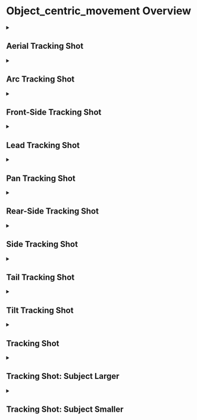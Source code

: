 # Object_centric_movement Overview

<details>
<summary><h2>Aerial Tracking Shot</h2></summary>


<h3>🔵 Label Name:</h3>
<code>aerial_tracking_shot</code>


<h3>📖 Definition:</h3>
Does the camera track the subject from above?

<details>
<summary><h4> Question (Definition)</h4></summary>

- Is this an aerial tracking shot?

- Does the camera follow the subject from overhead?

- Is the subject tracked with the camera positioned above?

- Does the shot involve the camera moving from a high vantage point to follow the subject?

- Is the tracking done from an aerial perspective?

</details>

<details>
<summary><h4> Alternative Question</h4></summary>

- Does the camera move above the subject to maintain tracking?

- Is the camera positioned at a high angle while following the subject?

- Is the subject followed from an overhead perspective?

- Does the camera track the subject while maintaining a bird’s-eye view?

- Is the tracking movement executed from an elevated position?

- Does the shot provide a top-down tracking perspective?

</details>

<details>
<summary><h4> Prompt (Definition)</h4></summary>

- A tracking shot where the camera follows the subject from above.

- A shot where the camera moves overhead while tracking the subject.

- A video where the camera maintains an aerial perspective while tracking.

- A scene where the camera follows the subject from a high vantage point.

- A tracking shot executed from an elevated position.

</details>

<details>
<summary><h4> Alternative Prompt</h4></summary>

- A video where the camera moves from above to track the subject.

- A shot where the subject is tracked from a bird’s-eye view.

- A shot where the camera maintains an overhead view while following the subject.

- A scene where the tracking is performed from a high position.

- A shot where the subject is framed from an aerial tracking perspective.

- A video where the tracking movement keeps the camera above the action.

- A scene where the camera moves at an elevated position while following motion.

</details>

<h4>🟢 Positive:</h4>
<code>'aerial' in self.cam_motion.tracking_shot_types</code>

<h4>🔴 Negative:</h4>
<code>'aerial' not in self.cam_motion.tracking_shot_types</code>

<details>
<summary><h4>🔴 Negative (Easy)</h4></summary>

- <b>not_a_tracking_shot</b>: <code>not self.cam_motion.is_tracking</code>

</details>

</details>

<details>
<summary><h2>Arc Tracking Shot</h2></summary>


<h3>🔵 Label Name:</h3>
<code>arc_tracking_shot</code>


<h3>📖 Definition:</h3>
Does the camera follow the subject while moving in an arc?

<details>
<summary><h4> Question (Definition)</h4></summary>

- Is this an arc tracking shot?

- Is the camera tracking the subject while arcing clockwise or counterclockwise around them?

- Does the camera follow the subject while moving in an orbit?

- Is the subject tracked with the camera circling around them?

- Does the shot involve the camera arcing around the subject while tracking?

</details>

<details>
<summary><h4> Alternative Question</h4></summary>

- Is the camera moving in a circular path around the subject while tracking?

- Does the camera track the subject while rotating around them?

- Is the subject framed dynamically as the camera moves in an arc?

- Does the camera move in a semi-circle or full orbit while following the subject?

- Is the tracking movement executed in a curved path?

- Does the shot provide a sense of rotation by following the subject in an arc?

- Is the camera moving along a circular trajectory while tracking the subject?

</details>

<details>
<summary><h4> Prompt (Definition)</h4></summary>

- A tracking shot where the camera follows the subject while moving in an arc.

- An arc-tracking shot.

- A shot where the camera moves in an arc around the subject while tracking.

- A video where the camera tracks the subject while arcing clockwise or counterclockwise around them.

- A scene where the camera moves in an orbit around the subject while tracking.

</details>

<details>
<summary><h4> Alternative Prompt</h4></summary>

- A video where the camera follows the subject by rotating in an arc.

- A shot where the subject remains centered while the camera moves in a semi-circle.

- A tracking shot where the camera circles around the subject in a smooth motion.

- A shot where the camera moves in a curved motion around the subject while tracking.

- A video where the camera tracks the subject while arcing around them.

- A shot where the camera moves in a curved trajectory while following the subject.

- A scene where the subject remains in frame while the camera orbits.

- A shot where the camera movement forms a circular motion around the subject.

- A video where the tracking movement follows a curved path.

- A scene where the subject is followed while the camera moves in a circular pattern.

</details>

<h4>🟢 Positive:</h4>
<code>'arc' in self.cam_motion.tracking_shot_types</code>

<h4>🔴 Negative:</h4>
<code>'arc' not in self.cam_motion.tracking_shot_types</code>

<details>
<summary><h4>🔴 Negative (Easy)</h4></summary>

- <b>not_a_tracking_shot</b>: <code>not self.cam_motion.is_tracking</code>

</details>

</details>

<details>
<summary><h2>Front-Side Tracking Shot</h2></summary>


<h3>🔵 Label Name:</h3>
<code>front_side_tracking_shot</code>


<h3>📖 Definition:</h3>
Is it a tracking shot with the camera leading from the front and to the side of the subject?

<details>
<summary><h4> Question (Definition)</h4></summary>

- Is it a front-side tracking shot?

- Does the tracking shot lead from the front and slightly to the side of the subject?

- Is the camera positioned ahead and to the side of the subject while tracking?

- Does the shot show the camera leading from a front-side angle?

- Is it a tracking shot filmed from in front and to the side of the subjects?

</details>

<details>
<summary><h4> Alternative Question</h4></summary>

- Does the camera track the subject from a diagonal front position?

- Is the camera slightly ahead and off to the side while tracking?

- Does the camera follow the subject while remaining in front and angled?

- Is the perspective framed slightly to the front and side of the subject?

- Does the shot create a leading effect while maintaining a side view?

- Is the camera positioned in a way that guides the subject while staying angled?

</details>

<details>
<summary><h4> Prompt (Definition)</h4></summary>

- A tracking shot where the camera leads from the front and to the side of the subject.

- A shot where the camera moves diagonally ahead of the subject while tracking.

- A video where the camera leads the subject from a front-side perspective.

- A scene where the camera maintains a leading position at an angle.

- A tracking shot filmed with the camera positioned slightly ahead and to the side.

</details>

<details>
<summary><h4> Alternative Prompt</h4></summary>

- A shot where the camera leads from a diagonal front position.

- A video where the subject moves behind while the camera tracks slightly ahead and to the side.

- A scene where the camera leads the movement from an angled front perspective.

- A video where the camera is not directly in front but slightly off to the side.

- A shot where the subject is framed from a leading diagonal view.

- A scene where the camera leads in a front-side direction while maintaining subject visibility.

- A shot where the perspective is positioned slightly off-center ahead of the subject.

</details>

<h4>🟢 Positive:</h4>
<code>set(self.cam_motion.tracking_shot_types) == set(['lead','side'])</code>

<h4>🔴 Negative:</h4>
<code>set(self.cam_motion.tracking_shot_types) != set(['lead','side'])</code>

<details>
<summary><h4>🔴 Negative (Easy)</h4></summary>

- <b>not_a_tracking_shot</b>: <code>not self.cam_motion.is_tracking</code>

</details>

<details>
<summary><h4>🔴 Negative (Hard)</h4></summary>

- <b>other_tracking_shots</b>: <code>self.cam_motion.is_tracking and not ('lead' in self.cam_motion.tracking_shot_types and 'side' in self.cam_motion.tracking_shot_types)</code>

- <b>lead_tracking_shot</b>: <code>'lead' in self.cam_motion.tracking_shot_types and 'side' not in self.cam_motion.tracking_shot_types</code>

- <b>side_tracking_shot</b>: <code>'side' in self.cam_motion.tracking_shot_types and 'lead' not in self.cam_motion.tracking_shot_types</code>

</details>

</details>

<details>
<summary><h2>Lead Tracking Shot</h2></summary>


<h3>🔵 Label Name:</h3>
<code>lead_tracking_shot</code>


<h3>📖 Definition:</h3>
Is it a tracking shot with the camera moving ahead of the subject?

<details>
<summary><h4> Question (Definition)</h4></summary>

- Does the tracking shot show the camera moving ahead of the subjects?

- Does the shot show the camera leading the subject by moving backward?

- Does the camera track the subjects by leading from the front?

- Is it a leading shot?

</details>

<details>
<summary><h4> Alternative Question</h4></summary>

- Is the camera moving back as the subjects approach?

- Is the camera moving backward while the subject moves toward it?

- Does the camera pull back while the subject moves forward?

- Does the tracking shot involve the camera moving forward ahead of the subject?

- Is the tracking shot filmed with the camera moving in front of the subjects?

- Is the camera positioned ahead of the moving subject?

- Is the subject following the camera's movement?

- Does the camera guide the viewer by leading the subject?

- Is the perspective framed with the camera in front of the action?

- Is the scene composed with the camera tracking ahead rather than behind?

</details>

<details>
<summary><h4> Prompt (Definition)</h4></summary>

- A tracking shot where the camera moves ahead of the subject.

- A tracking shot where the camera moves ahead of the subjects as they move.

- A shot where the camera leads the subject by moving backward.

- A scene where the camera tracks the subject while staying in front.

- A leading tracking shot where the camera moves ahead of the subjects.

</details>

<details>
<summary><h4> Alternative Prompt</h4></summary>

- A shot where the camera moves backward as the subjects approach.

- A video where the camera moves in reverse while tracking a moving subject.

- A scene where the camera pulls back as the subject moves forward.

- A tracking shot where the perspective is set ahead of the subject.

- A shot where the camera stays ahead of the subject as they move.

- A video where the subject moves toward the camera as it leads them.

- A tracking shot where the camera maintains a position in front of the subject.

- A video where the camera guides the movement by staying ahead of the subject.

- A scene where the camera continuously pulls away as the subject moves forward.

</details>

<h4>🟢 Positive:</h4>
<code>self.cam_motion.tracking_shot_types == ['lead']</code>

<h4>🔴 Negative:</h4>
<code>'lead' not in self.cam_motion.tracking_shot_types</code>

<details>
<summary><h4>🔴 Negative (Easy)</h4></summary>

- <b>not_a_tracking_shot</b>: <code>not self.cam_motion.is_tracking</code>

</details>

<details>
<summary><h4>🔴 Negative (Hard)</h4></summary>

- <b>other_tracking_shots</b>: <code>self.cam_motion.is_tracking and 'lead' not in self.cam_motion.tracking_shot_types</code>

- <b>tail_tracking_shot</b>: <code>self.cam_motion.is_tracking and 'tail' in self.cam_motion.tracking_shot_types</code>

</details>

</details>

<details>
<summary><h2>Pan Tracking Shot</h2></summary>


<h3>🔵 Label Name:</h3>
<code>pan_tracking_shot</code>


<h3>📖 Definition:</h3>
Does the camera pan to track the subjects?

<details>
<summary><h4> Question (Definition)</h4></summary>

- Does the camera pan to follow the subjects?

- Is this a pan-tracking shot?

- Does the camera pan horizontally to follow the subjects?

- Does the camera pan left or right to track the subjects?

- Is the camera panning to keep the subjects in frame?

- Does the shot involve the camera panning to track the motion of the subjects?

- Is this a tracking shot achieved through camera panning?

</details>

<details>
<summary><h4> Alternative Question</h4></summary>

- Does the camera rotate left or right to follow the subjects?

- Is the camera panning rather than physically moving to track motion?

- Is the camera swiveling in place to track a subject’s movement?

- Does the camera maintain the subject in frame through horizontal rotation?

- Is the motion of the subject followed solely through panning?

- Is the camera fixed in position while rotating to follow the action?

</details>

<details>
<summary><h4> Prompt (Definition)</h4></summary>

- A tracking shot where the camera pans to follow the subjects.

- A pan-tracking shot.

- A shot where the camera pans left or right to track subject's motion.

- A video where the camera maintains the subject in frame through panning.

- A scene where the camera pans horizontally to follow the subjects.

- A shot where the camera pans left or right while keeping the subject centered.

</details>

<details>
<summary><h4> Alternative Prompt</h4></summary>

- A shot where the camera rotates to track the subject’s movement.

- A video where the camera follows the motion using horizontal panning.

- A scene where the camera remains stationary while panning to follow action.

- A video where the camera keeps the subject in view through controlled panning.

- A shot where the camera does not move forward but instead pivots left or right.

- A scene where subject tracking is achieved purely through camera rotation.

</details>

<h4>🟢 Positive:</h4>
<code>self.cam_motion.tracking_shot_types == ['pan']</code>

<h4>🔴 Negative:</h4>
<code>'pan' not in self.cam_motion.tracking_shot_types</code>

<details>
<summary><h4>🔴 Negative (Easy)</h4></summary>

- <b>not_a_tracking_shot</b>: <code>not self.cam_motion.is_tracking</code>

</details>

<details>
<summary><h4>🔴 Negative (Hard)</h4></summary>

- <b>other_tracking_shots</b>: <code>self.cam_motion.is_tracking and not 'pan' in self.cam_motion.tracking_shot_types</code>

- <b>side_tracking_shot</b>: <code>'side' in self.cam_motion.tracking_shot_types and not 'pan' in self.cam_motion.tracking_shot_types</code>

</details>

</details>

<details>
<summary><h2>Rear-Side Tracking Shot</h2></summary>


<h3>🔵 Label Name:</h3>
<code>rear_side_tracking_shot</code>


<h3>📖 Definition:</h3>
Is it a tracking shot with the camera following behind and to the side of the subject?

<details>
<summary><h4> Question (Definition)</h4></summary>

- Is it a rear-side tracking shot?

- Does the tracking shot follow behind and to the side of the subject?

- Is the camera positioned behind and to the side of the subject while tracking?

- Does the shot show the camera following from a rear-side angle?

- Is it a tracking shot filmed from behind and to the side of the subjects?

</details>

<details>
<summary><h4> Alternative Question</h4></summary>

- Is the camera tracking the subject from a diagonal rear position?

- Does the camera follow the subject from a slight offset behind?

- Is the tracking shot composed with the camera positioned at a rear-side perspective?

- Does the camera follow the movement from behind at an angled view?

- Is the subject moving forward while the camera tracks diagonally behind?

- Does the tracking shot maintain a view from both behind and slightly to the side?

</details>

<details>
<summary><h4> Prompt (Definition)</h4></summary>

- A tracking shot where the camera follows behind and to the side of the subject.

- a rear-side tracking shot.

- A video where the camera follows the subject from a rear-side perspective.

- A tracking shot filmed with the camera positioned slightly behind and to the side.

</details>

<details>
<summary><h4> Alternative Prompt</h4></summary>

- A scene where the camera maintains a trailing position at an angle.

- A shot where the camera moves diagonally behind the subject while tracking.

- A tracking shot where the camera follows from a diagonal rear position.

- A video where the subject moves ahead while the camera tracks slightly behind and to the side.

- A scene where the camera follows the movement from an angled rear perspective.

- A shot where the subject is framed from a trailing diagonal view.

- A scene where the camera follows in a rear-side direction while maintaining subject visibility.

- A shot where the perspective is positioned slightly off-center behind the subject.

</details>

<h4>🟢 Positive:</h4>
<code>set(self.cam_motion.tracking_shot_types) == set(['tail','side'])</code>

<h4>🔴 Negative:</h4>
<code>set(self.cam_motion.tracking_shot_types) != set(['tail','side'])</code>

<details>
<summary><h4>🔴 Negative (Easy)</h4></summary>

- <b>not_a_tracking_shot</b>: <code>not self.cam_motion.is_tracking</code>

</details>

<details>
<summary><h4>🔴 Negative (Hard)</h4></summary>

- <b>other_tracking_shots</b>: <code>self.cam_motion.is_tracking and not ('tail' in self.cam_motion.tracking_shot_types and 'side' in self.cam_motion.tracking_shot_types)</code>

- <b>tail_tracking_shot</b>: <code>'tail' in self.cam_motion.tracking_shot_types and 'side' not in self.cam_motion.tracking_shot_types</code>

- <b>side_tracking_shot</b>: <code>'side' in self.cam_motion.tracking_shot_types and 'tail' not in self.cam_motion.tracking_shot_types</code>

</details>

</details>

<details>
<summary><h2>Side Tracking Shot</h2></summary>


<h3>🔵 Label Name:</h3>
<code>side_tracking_shot</code>


<h3>📖 Definition:</h3>
Is it a tracking shot with the camera moving from the side to follow the subject?

<details>
<summary><h4> Question (Definition)</h4></summary>

- Is this a side-tracking shot?

- Does the camera move left or right to follow the subject?

- Does the camera truck left or right to follow the subject?

- Is the subject tracked with the camera moving sideways?

- Does the shot involve the camera trucking from the side to follow the motion?

- Is the camera moving along the side of the subject in this tracking shot?

</details>

<details>
<summary><h4> Alternative Question</h4></summary>

- Does the camera move parallel to the subject?

- Is the subject followed with a lateral camera movement?

- Does the camera track the subjects from the side without leading or trailing?

- Is the perspective framed from a direct side angle?

- Is the camera movement strictly horizontal along the subject’s motion?

</details>

<details>
<summary><h4> Prompt (Definition)</h4></summary>

- A tracking shot where the camera moves from the side to follow the subject.

- A side-tracking shot.

- A side-tracking shot where the camera moves parallel to the subject.

- A shot where the camera trucks left or right to track the subject’s movement.

- A video where the camera follows the subject’s motion from the side.

- A shot where the camera moves along the side of the subject while tracking.

</details>

<details>
<summary><h4> Alternative Prompt</h4></summary>

- A video where the camera follows the subject from a lateral position.

- A scene where the camera moves strictly sideways to maintain framing.

- A shot where the camera moves laterally to track the subject’s movement.

- A scene where the camera remains at the side while tracking the subject.

- A video where the camera keeps a constant distance while trucking left or right.

- A shot where the camera moves alongside the subject’s movement.

- A scene where the tracking shot is achieved purely through lateral movement.

</details>

<h4>🟢 Positive:</h4>
<code>self.cam_motion.tracking_shot_types == ['side']</code>

<h4>🔴 Negative:</h4>
<code>'side' not in self.cam_motion.tracking_shot_types</code>

<details>
<summary><h4>🔴 Negative (Easy)</h4></summary>

- <b>not_a_tracking_shot</b>: <code>not self.cam_motion.is_tracking</code>

</details>

<details>
<summary><h4>🔴 Negative (Hard)</h4></summary>

- <b>other_tracking_shots</b>: <code>self.cam_motion.is_tracking and not 'side' in self.cam_motion.tracking_shot_types</code>

- <b>pan_tracking_shot</b>: <code>'pan' in self.cam_motion.tracking_shot_types</code>

</details>

</details>

<details>
<summary><h2>Tail Tracking Shot</h2></summary>


<h3>🔵 Label Name:</h3>
<code>tail_tracking_shot</code>


<h3>📖 Definition:</h3>
Is it a tracking shot with the camera following behind the subject?

<details>
<summary><h4> Question (Definition)</h4></summary>

- Is it a following shot?

- Does the tracking shot show the camera moving behind the subjects?

- Is it a tracking shot from behind?

- Does the camera track the subjects by following from behind?

- Is the camera moving forward while the subject moves ahead of it?

- Is the tracking shot filmed with the camera moving behind the subjects?

</details>

<details>
<summary><h4> Alternative Question</h4></summary>

- Is the camera moving forward as the subjects move away?

- Is the subject leading while the camera follows?

- Is the camera positioned behind the moving subject?

- Does the camera follow the movement rather than leading it?

- Is the perspective framed from behind the subject?

- Is the scene composed with the camera tracking behind rather than ahead?

- Does the shot create a sense of movement by following the subject?

</details>

<details>
<summary><h4> Prompt (Definition)</h4></summary>

- A tracking shot where the camera follows behind the subject.

- A tracking shot where the camera moves behind the subjects as they move.

- A shot where the camera follows the subject by moving forward.

- A scene where the camera tracks the subject while staying behind.

- A following tracking shot.

- A following shot.

</details>

<details>
<summary><h4> Alternative Prompt</h4></summary>

- A shot where the camera moves forward as the subject moves away.

- A video where the camera follows a moving subject from behind.

- A scene where the camera moves forward while tracking a subject ahead.

- A tracking shot where the perspective is set behind the subject.

- A shot where the camera stays behind the subject as they move.

- A video where the subject moves ahead while the camera follows.

- A tracking shot where the camera maintains a position behind the subject.

- A video where the camera follows the movement instead of leading it.

- A scene where the camera continuously follows behind the subject.

</details>

<h4>🟢 Positive:</h4>
<code>self.cam_motion.tracking_shot_types == ['tail']</code>

<h4>🔴 Negative:</h4>
<code>'tail' not in self.cam_motion.tracking_shot_types</code>

<details>
<summary><h4>🔴 Negative (Easy)</h4></summary>

- <b>not_a_tracking_shot</b>: <code>not self.cam_motion.is_tracking</code>

</details>

<details>
<summary><h4>🔴 Negative (Hard)</h4></summary>

- <b>other_tracking_shots</b>: <code>self.cam_motion.is_tracking and 'tail' not in self.cam_motion.tracking_shot_types</code>

- <b>front_tracking_shot</b>: <code>self.cam_motion.is_tracking and 'lead' in self.cam_motion.tracking_shot_types</code>

</details>

</details>

<details>
<summary><h2>Tilt Tracking Shot</h2></summary>


<h3>🔵 Label Name:</h3>
<code>tilt_tracking_shot</code>


<h3>📖 Definition:</h3>
Does the camera tilt to track the subjects?

<details>
<summary><h4> Question (Definition)</h4></summary>

- Is this a tilt-tracking shot?

- Does the camera tilt to follow the subjects?

- Does the camera tilt vertically to follow the subjects?

- Does the camera tilt up or down to track the subjects?

- Does the shot involve the camera tilting to keep the subject in frame?

- Is the subject tracked with a vertical camera tilt?

- Does the camera angle shift up or down to follow the subjects?

- Does the camera maintain the subject in frame by tilting up or down?

- Is this a tracking shot achieved through camera tilting?

</details>

<details>
<summary><h4> Alternative Question</h4></summary>

- Is the camera tilting instead of panning to track motion?

- Is the camera adjusting its vertical angle to follow a subject’s movement?

- Is the motion of the subject followed solely through tilting?

- Is the camera fixed in position while tilting to follow the action?

</details>

<details>
<summary><h4> Prompt (Definition)</h4></summary>

- A tracking shot where the camera tilts to follow the subjects.

- A tilt-tracking shot.

- A shot where the camera tilts up or down to track the subject’s motion.

- A video where the camera maintains the subject in frame through vertical tilting.

- A scene where the camera tilts vertically to follow the subjects.

- A shot where the camera tilts to track the subject’s movement.

</details>

<details>
<summary><h4> Alternative Prompt</h4></summary>

- A shot where the camera tilts up or down while keeping the subject centered.

- A video where the camera follows the motion using vertical tilting.

- A scene where the camera remains stationary while tilting to follow action.

- A video where the camera keeps the subject in view through controlled tilting.

- A scene where subject tracking is achieved purely through camera tilting.

</details>

<h4>🟢 Positive:</h4>
<code>self.cam_motion.tracking_shot_types == ['tilt']</code>

<h4>🔴 Negative:</h4>
<code>tilt not in self.cam_motion.tracking_shot_types</code>

<details>
<summary><h4>🔴 Negative (Easy)</h4></summary>

- <b>not_a_tracking_shot</b>: <code>not self.cam_motion.is_tracking</code>

</details>

<details>
<summary><h4>🔴 Negative (Hard)</h4></summary>

- <b>other_tracking_shots</b>: <code>self.cam_motion.is_tracking and not 'tilt' in self.cam_motion.tracking_shot_types</code>

- <b>aerial_tracking_shot</b>: <code>'aerial' in self.cam_motion.tracking_shot_types and not 'tilt' in self.cam_motion.tracking_shot_types</code>

- <b>side_tracking_shot</b>: <code>'side' in self.cam_motion.tracking_shot_types and not 'tilt' in self.cam_motion.tracking_shot_types</code>

</details>

</details>

<details>
<summary><h2>Tracking Shot</h2></summary>


<h3>🔵 Label Name:</h3>
<code>tracking_shot</code>


<h3>📖 Definition:</h3>
Is it a tracking shot?

<details>
<summary><h4> Question (Definition)</h4></summary>

- Does the camera move to follow the subjects in the scene?

- Is this a shot where the camera follows the movement of subjects?

- Does the camera track the subjects as they move?

- Does the camera follow one or more subjects in this scene?

</details>

<details>
<summary><h4> Alternative Question</h4></summary>

- Is the camera tracking a moving subject?

- Does the camera maintain focus on a subject while moving?

- Is the camera following an object or person throughout the scene?

- Does the camera stay locked onto a subject while in motion?

- Is this a shot where the camera dynamically follows an actor or object?

- Does the shot involve a moving camera that follows the scene's action?

- Is the perspective shifting to maintain framing of a moving subject?

</details>

<details>
<summary><h4> Prompt (Definition)</h4></summary>

- A video where the camera moves to follow the subjects in the scene.

- A shot where the camera tracks a moving subject throughout the frame.

- The camera tracks the subjects as they move in the scene.

- A video where the camera follows the movement of subjects.

- A shot where the camera follows the subjects as they move.

</details>

<details>
<summary><h4> Alternative Prompt</h4></summary>

- A video where the camera continuously moves to maintain focus on a subject.

- A shot that follows an actor, object, or scene movement in a continuous motion.

- A video where the camera stays locked onto a moving subject.

- A shot where the perspective follows a subject dynamically.

- A video where the camera adjusts its movement to match a moving character.

- A scene where the camera is tracking a person or object.

- A shot where the camera movement is synchronized with the subject’s motion.

- A video where the camera follows a character through the environment.

- A scene where the camera moves continuously to follow a subject.

</details>

<h4>🟢 Positive:</h4>
<code>self.cam_motion.is_tracking</code>

<h4>🔴 Negative:</h4>
<code>not self.cam_motion.is_tracking</code>

</details>

<details>
<summary><h2>Tracking Shot: Subject Larger</h2></summary>


<h3>🔵 Label Name:</h3>
<code>tracking_subject_larger_size</code>


<h3>📖 Definition:</h3>
Does the subject look larger during the tracking shot?

<details>
<summary><h4> Question (Definition)</h4></summary>

- Does the subject appear to grow larger in the frame during the tracking shot?

- Does the subject take up more of the frame during the tracking shot?

- Is the camera moving closer to the subject or zooming in during the tracking motion?

- Does the subject take up more of the frame as the tracking progresses?

- Does the camera reduce the distance to the subject or zoom in during the shot?

</details>

<details>
<summary><h4> Alternative Question</h4></summary>

- Is the camera making the subject look larger by moving closer or zooming in?

- Does the subject’s size appear to increase as the camera tracks?

- Is the camera emphasizing the subject by making it appear larger?

- Does the tracking movement result in the subject filling more of the frame?

- Is the camera’s movement reducing the background space while enlarging the subject?

- Does the tracking shot make the subject appear more dominant by increasing its size?

- Is the shot designed to gradually bring the subject closer to the viewer?

- Does the tracking result in a magnified appearance of the subject?

- Is the subject framed to increase in size as the camera moves?

</details>

<details>
<summary><h4> Prompt (Definition)</h4></summary>

- A tracking shot where the subject looks larger as the camera moves.

- A shot where the subject grows in size within the frame while tracking.

- A video where the camera moves closer to the subject or zooms in during the tracking motion.

- A scene where the subject fills more of the frame as tracking progresses.

- A tracking shot where the subject appears more dominant due to size increase.

</details>

<details>
<summary><h4> Alternative Prompt</h4></summary>

- A video where the subject is emphasized by appearing larger as the camera tracks.

- A shot where the camera movement results in the subject filling more of the frame.

- A scene where the camera reduces background space to enlarge the subject.

- A video where the tracking makes the subject appear progressively bigger.

- A shot where the camera adjusts its movement to frame the subject larger.

- A scene where the subject’s presence in the frame grows as the shot continues.

</details>

<h4>🟢 Positive:</h4>
<code>self.cam_motion.is_tracking and self.cam_motion.subject_size_change == 'larger'</code>

<h4>🔴 Negative:</h4>
<code>not (self.cam_motion.is_tracking and self.cam_motion.subject_size_change == 'larger')</code>

<details>
<summary><h4>🔴 Negative (Easy)</h4></summary>

- <b>not_a_tracking_shot</b>: <code>not self.cam_motion.is_tracking</code>

</details>

<details>
<summary><h4>🔴 Negative (Hard)</h4></summary>

- <b>subject_gets_smaller_or_same</b>: <code>self.cam_motion.is_tracking and self.cam_motion.subject_size_change != 'larger'</code>

</details>

</details>

<details>
<summary><h2>Tracking Shot: Subject Smaller</h2></summary>


<h3>🔵 Label Name:</h3>
<code>tracking_subject_smaller_size</code>


<h3>📖 Definition:</h3>
Does the subject look smaller during the tracking shot?

<details>
<summary><h4> Question (Definition)</h4></summary>

- Does the subject appear to shrink in the frame during the tracking shot?

- Does the subject take up less of the frame as the tracking progresses?

- Does the subject’s size appear to decrease as the camera tracks?

- Is the camera making the subject look smaller by moving away or zooming out?

- Does the tracking movement result in the subject occupying less of the frame?

- Is the camera moving further away from the subject or zooming out during the tracking motion?

</details>

<details>
<summary><h4> Alternative Question</h4></summary>

- Does the camera increase the distance to the subject or zoom out?

- Is the camera emphasizing distance by making the subject appear smaller?

- Is the camera’s movement increasing background space while shrinking the subject?

- Does the tracking shot make the subject appear less dominant by decreasing its size?

- Is the shot designed to gradually distance the subject from the viewer?

- Does the tracking result in a minimized appearance of the subject?

- Is the subject framed to reduce in size as the camera moves?

</details>

<details>
<summary><h4> Prompt (Definition)</h4></summary>

- A tracking shot where the subject looks smaller as the camera moves.

- A shot where the subject shrinks in size within the frame while tracking.

- A video where the camera moves away from the subject or zooms out during the tracking motion.

- A scene where the subject occupies less of the frame as tracking progresses.

- A tracking shot where the subject appears less dominant due to size decrease.

</details>

<details>
<summary><h4> Alternative Prompt</h4></summary>

- A video where the subject is de-emphasized by appearing smaller as the camera tracks.

- A shot where the camera movement results in the subject occupying less of the frame.

- A scene where the camera increases background space to reduce the subject’s size.

- A video where the tracking makes the subject appear progressively smaller.

- A shot where the camera adjusts its movement to frame the subject smaller.

- A scene where the subject’s presence in the frame diminishes as the shot continues.

</details>

<h4>🟢 Positive:</h4>
<code>self.cam_motion.is_tracking and self.cam_motion.subject_size_change == 'smaller'</code>

<h4>🔴 Negative:</h4>
<code>not (self.cam_motion.is_tracking and self.cam_motion.subject_size_change == 'smaller')</code>

<details>
<summary><h4>🔴 Negative (Easy)</h4></summary>

- <b>not_a_tracking_shot</b>: <code>not self.cam_motion.is_tracking</code>

</details>

<details>
<summary><h4>🔴 Negative (Hard)</h4></summary>

- <b>subject_gets_larger_or_same</b>: <code>self.cam_motion.is_tracking and self.cam_motion.subject_size_change != 'smaller'</code>

</details>

</details>

